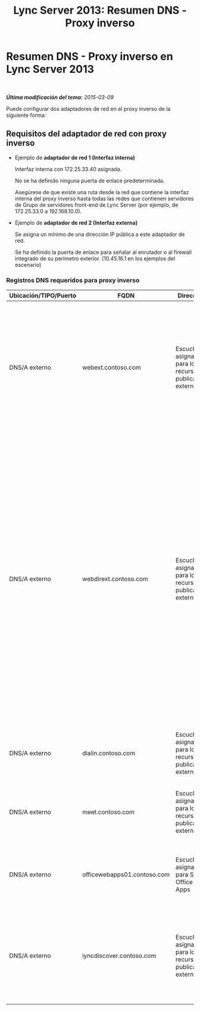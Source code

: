 ﻿---
title: 'Lync Server 2013: Resumen DNS - Proxy inverso'
TOCTitle: Resumen DNS - Proxy inverso
ms:assetid: 3073affa-4d92-4453-9974-3a82ca0c6445
ms:mtpsurl: https://technet.microsoft.com/es-es/library/JJ204781(v=OCS.15)
ms:contentKeyID: 48274829
ms.date: 01/07/2017
mtps_version: v=OCS.15
ms.translationtype: HT
---

# Resumen DNS - Proxy inverso en Lync Server 2013

 

_**Última modificación del tema:** 2015-03-09_

Puede configurar dos adaptadores de red en el proxy inverso de la siguiente forma:

## Requisitos del adaptador de red con proxy inverso

  - Ejemplo de **adaptador de red 1 (Interfaz interna)**
    
    Interfaz interna con 172.25.33.40 asignada.
    
    No se ha definido ninguna puerta de enlace predeterminada.
    
    Asegúrese de que existe una ruta desde la red que contiene la interfaz interna del proxy inverso hasta todas las redes que contienen servidores de Grupo de servidores front-end de Lync Server (por ejemplo, de 172.25.33.0 a 192.168.10.0).

  - Ejemplo de **adaptador de red 2 (Interfaz externa)**
    
    Se asigna un mínimo de una dirección IP pública a este adaptador de red.
    
    Se ha definido la puerta de enlace para señalar al enrutador o al firewall integrado de su perímetro exterior. (10.45.16.1 en los ejemplos del escenario)

### Registros DNS requeridos para proxy inverso

<table>
<colgroup>
<col style="width: 25%" />
<col style="width: 25%" />
<col style="width: 25%" />
<col style="width: 25%" />
</colgroup>
<thead>
<tr class="header">
<th>Ubicación/TIPO/Puerto</th>
<th>FQDN</th>
<th>Dirección IP</th>
<th>Asigna/comentarios</th>
</tr>
</thead>
<tbody>
<tr class="odd">
<td><p>DNS/A externo</p></td>
<td><p>webext.contoso.com</p></td>
<td><p>Escucha asignada para los recursos publicados externamente</p></td>
<td><p>Servicios web externos desde la implementación interna. Se pueden definir y crear registros adicionales para todos los grupos de servidores y servidores únicos para cualquier dominio de SIP que use este proxy inverso y tenga definidos servicios web externos.</p></td>
</tr>
<tr class="even">
<td><p>DNS/A externo</p></td>
<td><p>webdirext.contoso.com</p></td>
<td><p>Escucha asignada para los recursos publicados externamente</p></td>
<td><p>Servicios web externos para los grupos de servidores Directores o Director de su implementación. Puede definir tantos Directores como Directores diferentes haya, de los cuales pueden estar asociados con otros dominios SIP.</p>
<div class="alert">
> [!IMPORTANT]  
> Definición de los registros DNS para y publicación del Directores no es una decisión del grupo de servidores front-end ni de Director. Debe definir y publicar los servicios web externos tanto de Director como de Grupo de servidores front-end si está usando Directores. Los tipos de tráfico específicos (para autenticación y otros usos) se enviarán primero a Director, si está definido así en la topología.


</div></td>
</tr>
<tr class="odd">
<td><p>DNS/A externo</p></td>
<td><p>dialin.contoso.com</p></td>
<td><p>Escucha asignada para los recursos publicados externamente</p></td>
<td><p>Conferencias de acceso telefónico local publicadas externamente</p></td>
</tr>
<tr class="even">
<td><p>DNS/A externo</p></td>
<td><p>meet.contoso.com</p></td>
<td><p>Escucha asignada para los recursos publicados externamente</p></td>
<td><p>Conferencias publicadas externamente</p></td>
</tr>
<tr class="odd">
<td><p>DNS/A externo</p></td>
<td><p>officewebapps01.contoso.com</p></td>
<td><p>Escucha asignada para Servidor Office Web Apps</p></td>
<td><p>Servidor Office Web Apps implementado internamente o en el perímetro y publicado para el acceso de clientes externos</p></td>
</tr>
<tr class="even">
<td><p>DNS/A externo</p></td>
<td><p>lyncdiscover.contoso.com</p></td>
<td><p>Escucha asignada para los recursos publicados externamente</p></td>
<td><p>Registro de Lync Discover External para la autodetección publicada externamente. Incluye Mobility, Microsoft Lync Web App y una aplicación web de programación.</p></td>
</tr>
</tbody>
</table>

